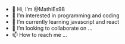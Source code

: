 - 👋 Hi, I’m @MathiEs98
- 👀 I’m interested in programming and coding
- 🌱 I’m currently learning javascript and react
- 💞️ I’m looking to collaborate on ...
- 📫 How to reach me ...

<!---
MathiEs98/MathiEs98 is a ✨ special ✨ repository because its `README.md` (this file) appears on your GitHub profile.
You can click the Preview link to take a look at your changes.
--->
